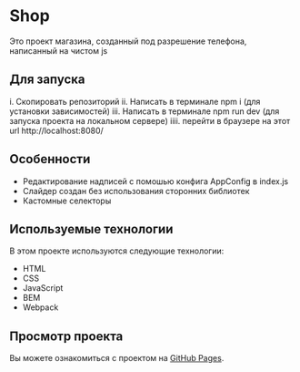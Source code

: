 # Shop

Это проект магазина, созданный под разрешение телефона, написанный на чистом js

## Для запуска

i. Скопировать репозиторий
ii. Написать в терминале npm i (для установки зависимостей)
iii. Написать в терминале npm run dev (для запуска проекта на локальном сервере)
iiii. перейти в браузере на этот url http://localhost:8080/
## Особенности

* Редактирование надписей с помошью конфига AppConfig в index.js
* Слайдер создан без использования сторонних библиотек
* Кастомные селекторы

## Используемые технологии

В этом проекте используются следующие технологии:

* HTML
* CSS
* JavaScript
* BEM
* Webpack

## Просмотр проекта

Вы можете ознакомиться с проектом на [GitHub Pages](https://shamsievartyom.github.io/mobile-landing/).
